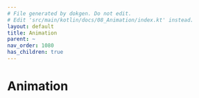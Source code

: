 ```yaml
---
# File generated by dokgen. Do not edit. 
# Edit 'src/main/kotlin/docs/08_Animation/index.kt' instead.
layout: default
title: Animation
parent: ~
nav_order: 1080
has_children: true
---
```

 
# Animation 
